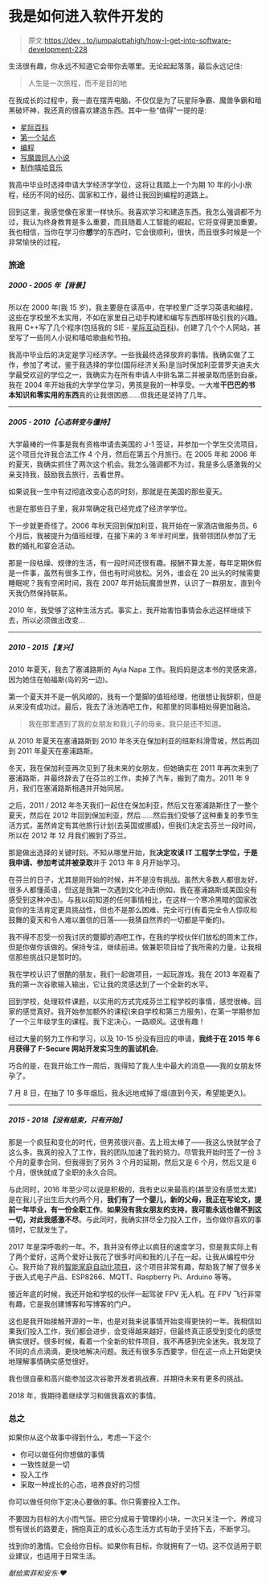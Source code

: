 # 我是如何进入软件开发的

> 原文:[https://dev . to/jumpalottahigh/how-I-get-into-software-development-228](https://dev.to/jumpalottahigh/how-i-got-into-software-development-228)

生活很有趣，你永远不知道它会带你去哪里。无论起起落落，最后永远记住:

> 人生是一次旅程，而不是目的地

在我成长的过程中，我一直在摆弄电脑，不仅仅是为了玩星际争霸、魔兽争霸和暗黑破坏神，我还真的很喜欢建造东西。其中一些“值得”一提的是:

*   [星际百科](https://blog.georgi-yanev.com/eternal-archives/starcraft-encyclopedia/)
*   [第一个站点](https://blog.georgi-yanev.com/eternal-archives/my-first-site-and-programs/)
*   [编程](https://blog.georgi-yanev.com/eternal-archives/my-first-site-and-programs/)
*   [写魔兽同人小说](https://blog.georgi-yanev.com/eternal-archives/fiction/sargeras-tomb/)
*   [制作嘻哈音乐](https://blog.georgi-yanev.com/eternal-archives/music/)

我高中毕业时选择申请大学经济学学位，这将让我踏上一个为期 10 年的小小旅程，经历不同的经历、国家和工作，最终让我回到编程的道路上。

回到这里，我感觉像在家里一样快乐。我喜欢学习和建造东西。我怎么强调都不为过，我认为终身教育是多么重要，而且随着人工智能的崛起，它将变得更加重要。我也相信，当你在学习你**想**学的东西时，它会很顺利，很快，而且很多时候是一个非常愉快的过程。

### [](#the-journey)旅途

##### [](#2000-2005-background)2000 - 2005 年【背景】

所以在 2000 年(我 15 岁)，我主要是在读高中，在学校里广泛学习英语和编程，这些在学校里不太实用，不如在家里自己动手构建和编写东西那样吸引我的兴趣。我用 C++写了几个程序(包括我的 SIE - [星际互动百科](https://blog.georgi-yanev.com/sie.exe))。创建了几个个人网站，甚至写了一些同人小说和嘻哈歌曲和节拍。

我高中毕业后的决定是学习经济学。一些我最终选择放弃的事情。我确实做了工作，参加了考试，鉴于我选择的学位(国际经济关系)是当时保加利亚普罗夫迪夫大学最受欢迎的学位之一，我确实为在所有申请人中排名第二并被录取而感到自豪。我在 2004 年开始我的大学学位学习，男孩是我的一种享受。一大堆**干巴巴的书本知识和零实用的东西**真的让我很困惑……但我还是坚持了几年。

* * *

##### [](#2005-2010-mind-shift-and-stalemate)2005 - 2010【心态转变与僵持】

大学最棒的一件事是我有资格申请去美国的 J-1 签证，并参加一个学生交流项目，这个项目允许我合法工作 4 个月，然后在第五个月旅行。在 2005 年和 2006 年的夏天，我确实抓住了两次这个机会。我怎么强调都不为过，我是多么感激我的父亲支持我，鼓励我去旅行，去看世界。

如果说我一生中有过彻底改变心态的时刻，那就是在美国的那些夏天。

也是在那些日子里，我非常确定我已经完成了经济学学位。

下一步就更奇怪了。2006 年秋天回到保加利亚，我开始在一家酒店做服务员。6 个月后，我被提升为值班经理，在接下来的 3 年半时间里，我带领团队参加了无数的婚礼和宴会活动。

那是一段枯燥、规律的生活，有一段时间还很有趣。报酬不算太差，每年定期休假是一件事，虽然有很多工作，但也有时间放松。另外，谁会在 20 出头的时候需要睡眠呢？我有空闲时间，我在 2007 年开始玩魔兽世界，认识了一群朋友，直到今天我仍然保持联系。

2010 年，我受够了这种生活方式。事实上，我开始害怕事情会永远这样继续下去，所以必须做出改变…

* * *

##### [](#2010-2015-revival)2010 - 2015【复兴】

2010 年夏天，我去了塞浦路斯的 Ayia Napa 工作。我妈妈是这本书的灵感来源，因为她住在帕福斯(岛的另一边)。

第一个夏天并不是一帆风顺的，我有一个蹩脚的值班经理，他很想让我辞职，但是从来没有成功过。最后，我去了泳池酒吧工作，和那里的同事相处得更加融洽。

> 我在那里遇到了我的女朋友和我儿子的母亲。我只是还不知道。

从 2010 年夏天在塞浦路斯到 2010 年冬天在保加利亚的班斯科滑雪坡，然后再回到 2011 年夏天在塞浦路斯。

冬天，我在保加利亚再次见到了我未来的女朋友，但她确实在 2011 年再次来到了塞浦路斯，并最终辞去了在芬兰的工作，卖掉了汽车，搬到了南方。2011 年 9 月，我们在塞浦路斯相遇并开始同居。

之后，2011 / 2012 年冬天我们一起住在保加利亚，然后又在塞浦路斯住了一整个夏天，然后在 2012 年回到保加利亚，然后……然后我们受够了这种重复的季节生活方式，虽然肯定有其他旅行计划(去英国或挪威)，但我们决定去芬兰一段时间，所以在 2012 年 12 月我们搬到了芬兰。

那是做出选择的关键时刻。不知从哪里开始，我**决定攻读 IT 工程学士学位，于是我申请、参加考试并被录取**并于 2013 年 8 月开始学习。

在芬兰的日子，尤其是刚开始的时候，并不是没有挑战。虽然大多数人都很友好，很多人都懂英语，但这是我第一次遇到文化冲击(例如，我在塞浦路斯或美国没有感受到这种冲击)。与我以前知道的任何事情相比，在这样一个寒冷黑暗的国家改变你的生活肯定更具挑战性，但也不是那么困难，完全可行(有着完全令人惊叹和鼓舞的夏天和令人难以置信的日落——我猜自然界的一切都是平衡的)。

我不得不忍受一份我讨厌的蹩脚的酒吧工作，在我的学校伙伴们放松的周末工作，但是你做你该做的。保持专注，继续前进。做兼职项目给了我所需的力量，让我相信那些挑战只是暂时的。

我在学校认识了很酷的朋友，我们一起做项目，一起玩游戏。我在 2013 年观看了我的第一次谷歌输入输出，它让我的灵感达到了一个全新的水平。

回到学校，处理软件课题，以实用的方式完成芬兰工程学校的事情，感觉很棒。回家的感觉真好。我开始参加额外的课程(来自学校和第三方服务)，在第一学期参加了一个三年级学生的课程。我下定决心，一路顺风。这很有趣！

经过大量的努力工作和学习，以及 10-15 份没有回应的申请，**我终于在 2015 年 6 月获得了 F-Secure 网站开发实习生的面试机会**。

巧合的是，在我开始工作一周后，我得知了我人生中最大的消息——我的女朋友怀孕了。

7 月 8 日，在抽了 10 多年烟后，我永远地戒掉了烟(直到今天，希望能更久)。

* * *

##### [](#2015-2018-not-the-end-only-the-beginning)2015 - 2018【没有结束，只有开始】

那是一个疯狂和变化的时代，但男孩很兴奋。去上班太棒了——我这么快就学会了这么多。我真的投入了工作，我的团队加速了我的努力。尽管我开始时签了一份 3 个月的夏季合同，但我得到了另外 3 个月的延期，然后又是 6 个月，然后又是 6 个月，很快就成了全职的永久合同。

与此同时，2016 年至少可以说是积极的，我有史以来最高的(甚至没有感觉太累)是在我儿子出生后大约两个月，**我们有了一个婴儿，新的父母，我正在写论文，提前一年毕业，有一份全职工作**。**如果没有我女朋友的支持，我可能永远也做不到这一切，对此我感激不尽**。与此同时，我确实拼尽全力投入工作，当你做你喜欢的事情时，它就发生了。

2017 年是深呼吸的一年。不，我并没有停止以疯狂的速度学习，但是我实际上有了两个爱好，这两个爱好让我花了很多时间和我的儿子在一起，让我从编程中分心。我开始了我的[智能家庭自动化项目](https://blog.georgi-yanev.com/smart-home/living-with-smart-home-automation)，这个项目非常有趣，帮助我了解了很多关于嵌入式电子产品、ESP8266、MQTT、Raspberry Pi、Arduino 等等。

接近年底的时候，我还开始和学校的伙伴一起驾驶 FPV 无人机。在 FPV 飞行非常有趣，它是我创建博客和写博客的门户。

这也是我开始接触开源的一年，也是对我来说事情开始变得更快的一年。我相信如果我们投入工作，我们都会进步，会变得越来越好，但最终真正感受到变化的感觉确实很好。很多时候，看着一个全新的软件项目，我不再感到完全迷失。我发现了不同的点点滴滴，更快地解决问题。我还有很多东西要学，但在这一点上开始更快地理解事情确实感觉很好。

我也很自豪和高兴能参加这次谷歌开发者挑战赛，并期待未来有更多的挑战。

2018 年，我期待着继续学习和做我喜欢的事情。

### [](#in-conclusion)总之

如果你从这个故事中得到什么，考虑一下这个:

*   你可以做任何你想做的事情
*   一致性就是一切
*   投入工作
*   采取一种成长的心态，培养良好的习惯

你可以做任何你下定决心要做的事。你只需要投入工作。

不要因为目标的大小而气馁。把它分成易于管理的小块，一次只关注一个。养成习惯有很长的路要走，拥抱真正的成长心态生活方式有助于坚持下去，不断学习。

找到你的激情。它会给你目标。如果你有目标，你就拥有了一切。这不仅适用于职业建议，也适用于日常生活。

*献给索菲和安东·❤️*